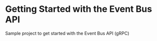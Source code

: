 # Getting Started with the Event Bus API
Sample project to get started with the Event Bus API (gRPC)
